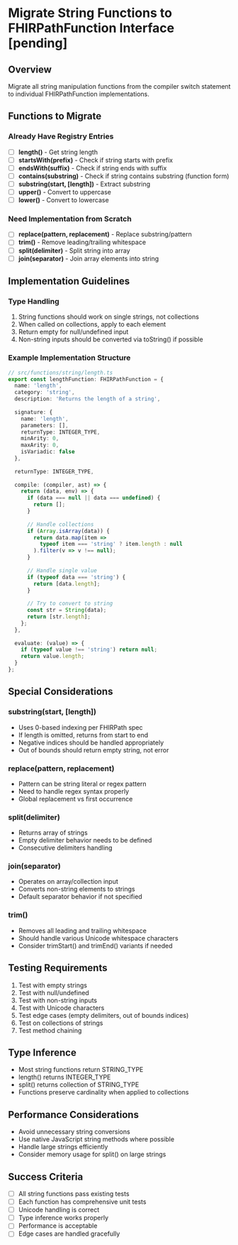 # Migrate String Functions to FHIRPathFunction Interface [pending]

## Overview
Migrate all string manipulation functions from the compiler switch statement to individual FHIRPathFunction implementations.

## Functions to Migrate

### Already Have Registry Entries
- [ ] **length()** - Get string length
- [ ] **startsWith(prefix)** - Check if string starts with prefix
- [ ] **endsWith(suffix)** - Check if string ends with suffix
- [ ] **contains(substring)** - Check if string contains substring (function form)
- [ ] **substring(start, [length])** - Extract substring
- [ ] **upper()** - Convert to uppercase
- [ ] **lower()** - Convert to lowercase

### Need Implementation from Scratch
- [ ] **replace(pattern, replacement)** - Replace substring/pattern
- [ ] **trim()** - Remove leading/trailing whitespace
- [ ] **split(delimiter)** - Split string into array
- [ ] **join(separator)** - Join array elements into string

## Implementation Guidelines

### Type Handling
1. String functions should work on single strings, not collections
2. When called on collections, apply to each element
3. Return empty for null/undefined input
4. Non-string inputs should be converted via toString() if possible

### Example Implementation Structure
```typescript
// src/functions/string/length.ts
export const lengthFunction: FHIRPathFunction = {
  name: 'length',
  category: 'string',
  description: 'Returns the length of a string',
  
  signature: {
    name: 'length',
    parameters: [],
    returnType: INTEGER_TYPE,
    minArity: 0,
    maxArity: 0,
    isVariadic: false
  },
  
  returnType: INTEGER_TYPE,
  
  compile: (compiler, ast) => {
    return (data, env) => {
      if (data === null || data === undefined) {
        return [];
      }
      
      // Handle collections
      if (Array.isArray(data)) {
        return data.map(item => 
          typeof item === 'string' ? item.length : null
        ).filter(v => v !== null);
      }
      
      // Handle single value
      if (typeof data === 'string') {
        return [data.length];
      }
      
      // Try to convert to string
      const str = String(data);
      return [str.length];
    };
  },
  
  evaluate: (value) => {
    if (typeof value !== 'string') return null;
    return value.length;
  }
};
```

## Special Considerations

### substring(start, [length])
- Uses 0-based indexing per FHIRPath spec
- If length is omitted, returns from start to end
- Negative indices should be handled appropriately
- Out of bounds should return empty string, not error

### replace(pattern, replacement)
- Pattern can be string literal or regex pattern
- Need to handle regex syntax properly
- Global replacement vs first occurrence

### split(delimiter)
- Returns array of strings
- Empty delimiter behavior needs to be defined
- Consecutive delimiters handling

### join(separator)
- Operates on array/collection input
- Converts non-string elements to strings
- Default separator behavior if not specified

### trim()
- Removes all leading and trailing whitespace
- Should handle various Unicode whitespace characters
- Consider trimStart() and trimEnd() variants if needed

## Testing Requirements
1. Test with empty strings
2. Test with null/undefined
3. Test with non-string inputs
4. Test with Unicode characters
5. Test edge cases (empty delimiters, out of bounds indices)
6. Test on collections of strings
7. Test method chaining

## Type Inference
- Most string functions return STRING_TYPE
- length() returns INTEGER_TYPE  
- split() returns collection of STRING_TYPE
- Functions preserve cardinality when applied to collections

## Performance Considerations
- Avoid unnecessary string conversions
- Use native JavaScript string methods where possible
- Handle large strings efficiently
- Consider memory usage for split() on large strings

## Success Criteria
- [ ] All string functions pass existing tests
- [ ] Each function has comprehensive unit tests
- [ ] Unicode handling is correct
- [ ] Type inference works properly
- [ ] Performance is acceptable
- [ ] Edge cases are handled gracefully